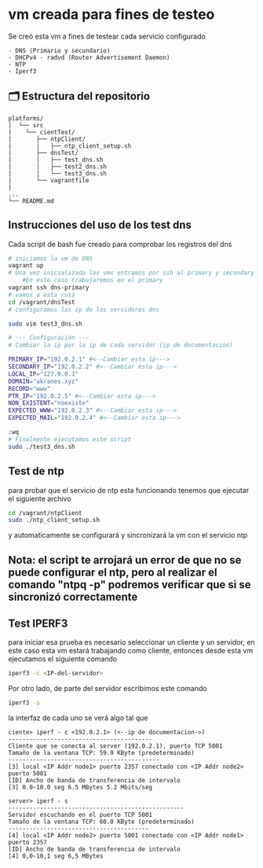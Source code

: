 #   vm creada para fines de testeo

Se creó esta vm a fines de testear cada servicio configurado

    - DNS (Primario y secundario)
    - DHCPv4 - radvd (Router Advertisement Daemon)
    - NTP
    - Iperf3


## 🗂️ Estructura del repositorio

```
platforms/
|  └── src
|    └── cientTest/
|       ├── ntpClient/
|       |   ├── ntp_client_setup.sh
|       ├── dnsTest/
|       |   ├── test_dns.sh
|       |   ├── test2_dns.sh
|       |   └── test3_dns.sh
|       └── vagrantfile
|
...
└── README.md
```

## Instrucciones del uso de los test dns 
Cada script de bash fue creado para comprobar los registros del dns 

```bash
# iniciamos la vm de DNS
vagrant up 
# Una vez inicializada las vms entramos por ssh al primary y secondary 
    #En este caso trabajaremos en el primary
vagrant ssh dns-primary
# vamos a esta ruta 
cd /vagrant/dnsTest
# configuramos las ip de los servidores dns

sudo vim test3_dns.sh

# --- Configuración ---
# Cambiar la ip por la ip de cada servidor (ip de documentacion)

PRIMARY_IP="192.0.2.1" #<--Cambiar esta ip--->
SECONDARY_IP="192.0.2.2" #<--Cambiar esta ip--->
LOCAL_IP="127.0.0.1"
DOMAIN="akranes.xyz"
RECORD="www"
PTR_IP="192.0.2.5" #<--Cambiar esta ip--->
NON_EXISTENT="noexiste"
EXPECTED_WWW="192.0.2.3" #<--Cambiar esta ip--->
EXPECTED_MAIL="192.0.2.4" #<--Cambiar esta ip--->

:wq
# Finalmente ejecutamos este script
sudo ./test3_dns.sh

```
## Test de ntp
para probar que el servicio de ntp esta funcionando tenemos que ejecutar el siguiente archivo 
```bash
cd /vagrant/ntpClient
sudo ./ntp_client_setup.sh
```
y automaticamente se configurará y sincronizará la vm con el servicio ntp

## Nota: el script te arrojará un error de que no se puede configurar el ntp, pero al realizar el comando "ntpq -p" podremos verificar que si se sincronizó correctamente 

## Test IPERF3

para iniciar esa prueba es necesario seleccionar un cliente y un servidor, en este caso esta vm estará trabajando como cliente, entonces desde esta vm ejecutamos el siguiente comando
```bash
iperf3 -c <IP-del-servidor>
```
Por otro lado, de parte del servidor escribimos este comando 

```bash
iperf3 -s
```
la interfaz de cada uno se verá algo tal que 
```
ciente> iperf - c <192.0.2.1> (<--ip de documentacion->)
-----------------------------------------
Cliente que se conecta al server (192.0.2.1), puerto TCP 5001
Tamaño de la ventana TCP: 59.9 KByte (predeterminado)
-------------------------------------------
[3] local <IP Addr node1> puerto 2357 conectado con <IP Addr node2> puerto 5001
[ID] Ancho de banda de transferencia de intervalo
[3] 0.0-10.0 seg 6.5 MBytes 5.2 Mbits/seg
```
```
server> iperf - s
--------------------------------------------------
Servidor escuchando en el puerto TCP 5001
Tamaño de la ventana TCP: 60.0 KByte (predeterminado)
----------------------------------------
[4] local <IP Addr node2> puerto 5001 conectado con <IP Addr node1> puerto 2357
[ID] Ancho de banda de transferencia de intervalo
[4] 0,0-10,1 seg 6,5 MBytes  

```